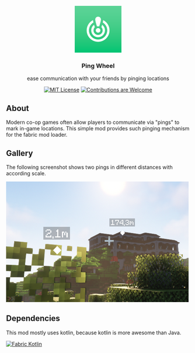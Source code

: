 <p align="center" style="text-align: center">
  <a href="https://github.com/LukenSkyne/Minecraft-Ping-Wheel">
    <img alt="Ping Wheel Logo" src="./src/main/resources/assets/ping-wheel/icon.png" width="128" height="128" />
  </a>
</p>

<h3 align="center">Ping Wheel</h3>
<p align="center">
    ease communication with your friends by pinging locations
</p>

<div align="center">

<a href="https://github.com/LukenSkyne/Minecraft-Ping-Wheel/blob/main/LICENSE">![MIT License](https://img.shields.io/github/license/LukenSkyne/Minecraft-Ping-Wheel)</a>
<a href="https://github.com/LukenSkyne/Minecraft-Ping-Wheel/issues">![Contributions are Welcome](https://img.shields.io/badge/contributions-welcome-brightgreen.svg?style=flat)</a>

</div>

## About

Modern co-op games often allow players to communicate via "pings" to mark in-game locations.
This simple mod provides such pinging mechanism for the fabric mod loader.

## Gallery

The following screenshot shows two pings in different distances with according scale.

<img src=".github/in-game-screenshot.png" alt="In-Game">

## Dependencies

This mod mostly uses kotlin, because kotlin is more awesome than Java.

<p>
  <a href="https://www.curseforge.com/minecraft/mc-mods/fabric-language-kotlin">
    <img alt="Fabric Kotlin" src="https://i.imgur.com/c1DH9VL.png" width="200"/>
  </a>
</p>
